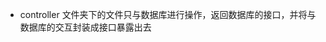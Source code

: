 <!--
 * @Description: controller说明
 * @Version: 0.0.1
 * @Author: Chen
 * @Date: 2021-01-03 22:08:24
 * @LastEditors: Chen
 * @LastEditTime: 2021-01-03 22:25:44
-->

-   controller 文件夹下的文件只与数据库进行操作，返回数据库的接口，并将与数据库的交互封装成接口暴露出去
